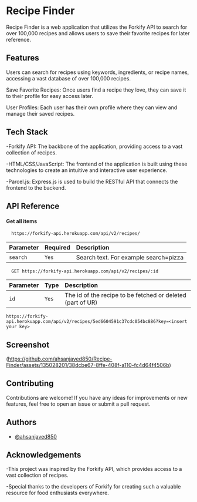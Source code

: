 
# Recipe Finder

Recipe Finder is a web application that utilizes the Forkify API to search for over 100,000 recipes and allows users to save their favorite recipes for later reference.


## Features
Users can search for recipes using keywords, ingredients, or recipe names, accessing a vast database of over 100,000 recipes.

Save Favorite Recipes: Once users find a recipe they love, they can save it to their profile for easy access later.

User Profiles: Each user has their own profile where they can view and manage their saved recipes.

## Tech Stack

-Forkify API: The backbone of the application, providing access to a vast collection of recipes.

-HTML/CSS/JavaScript: The frontend of the application is built using these technologies to create an intuitive and interactive user experience.

-Parcel.js: Express.js is used to build the RESTful API that connects the frontend to the backend.



## API Reference

#### Get all items

```http
  https://forkify-api.herokuapp.com/api/v2/recipes/
```

| Parameter | Required     | Description                |
| :-------- | :------- | :------------------------- |
| `search` | `Yes` | Search text. For example search=pizza|


```http
  GET https://forkify-api.herokuapp.com/api/v2/recipes/:id
```

| Parameter | Type     | Description                       |
| :-------- | :------- | :-------------------------------- |
| `id`      | `Yes` | The id of the recipe to be fetched or deleted (part of UR) |

```http
https://forkify-api.herokuapp.com/api/v2/recipes/5ed6604591c37cdc054bc886?key=<insert your key>
```
## Screenshot

(https://github.com/ahsanjaved850/Recipe-Finder/assets/135028201/38dcbe67-8ffe-408f-a110-fc4d64f4506b)

## Contributing

Contributions are welcome! If you have any ideas for improvements or new features, feel free to open an issue or submit a pull request.


## Authors

- [@ahsanjaved850](https://github.com/ahsanjaved850/)


## Acknowledgements

-This project was inspired by the Forkify API, which provides access to a vast collection of recipes.

-Special thanks to the developers of Forkify for creating such a valuable resource for food enthusiasts everywhere.

